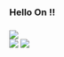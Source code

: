 ### Hello On !!

###
<div>
  <a href="https://my-website-4j0l0m0d2-on-s.vercel.app/code/main/main.html" target="blank"><img src="https://img.shields.io/badge/MyWebsite-Ons-1C1F42"></a>
</div>

<div>
<img src="https://img.shields.io/badge/-JavaScript-lightgray?logo=JavaScript"/>
<img src="https://img.shields.io/badge/-jQuery-lightgray?logo=jQuery"/>
</div>